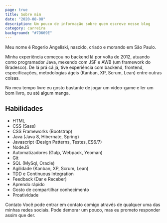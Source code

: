 ```yaml
---
page: true
title: Sobre mim
date: "2020-08-08"
description: Um pouco de informação sobre quem escreve nesse blog
category: carreira
background: "#7D669E"
---
```

Meu nome é Rogerio Angeliski, nascido, criado e morando em São Paulo.

Minha experiência começou no backend lá por volta de 2012, atuando como programador Java, mexendo com JSF e AWB (um framework do Bradesco).
De lá prá cá já, tive experiência com backend, frontend, especificações, metodologias ágeis (Kanban, XP, Scrum, Lean) entre outras coisas.

No meu tempo livre eu gosto bastante de jogar um video-game e ler um bom livro, ou até algum manga.

## Habilidades
- HTML
- CSS (Sass)
- CSS Frameworks (Bootstrap)
- Java (Java 8, Hibernate, Spring)
- Javascript (Design Patterns, Testes, ES6/7)
- NodeJS
- Automatizadores (Gulp, Webpack, Yeoman)
- Git
- SQL (MySql, Oracle)
- Agilidade (Kanban, XP, Scrum, Lean)
- TDD e Continuous Integration
- Feedback (Dar e Receber)
- Aprendo rápido
- Gosto de compartilhar conhecimento
- Proatividade

Contato
Você pode entrar em contato comigo através de qualquer uma das minhas redes sociais. Pode demorar um pouco, mas eu prometo responder assim que der.
